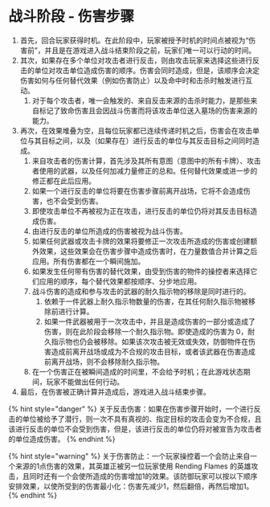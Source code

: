 # 战斗阶段 - 伤害步骤

1. 首先，回合玩家获得时机。在此阶段中，玩家被授予时机的时间点被视为“伤害前”，并且是在游戏进入战斗结束阶段之前，玩家们唯一可以行动的时间。
2. 其次，如果存在多个单位对攻击者进行反击，则由攻击玩家来选择这些进行反击的单位对攻击单位造成伤害的顺序。伤害会同时造成，但是，该顺序会决定伤害如何与任何替代效果（例如伤害防止）以及命中时和击杀时触发进行互动。
   1. 对于每个攻击者，唯一会触发的、来自反击来源的击杀时能力，是那些来自标记了致命伤害且会因战斗伤害而将该攻击单位送入墓场的伤害来源的能力。
3. 再次，在效果堆叠为空，且每位玩家都已连续传递时机之后，伤害会在攻击单位与其目标之间，以及（如果存在）进行反击的单位与其反击目标之间同时造成。
   1. 来自攻击者的伤害计算，首先涉及其所有意图（意图中的所有卡牌）、攻击者使用的武器，以及任何加减力量修正的总和。任何替代效果或进一步的修正都在此后应用。
   2. 如果一个进行反击的单位将要在伤害步骤前离开战场，它将不会造成伤害，也不会受到伤害。
   3. 即使攻击单位不再被视为正在攻击，进行反击的单位仍将对其反击目标造成伤害。
   4. 由进行反击的单位所造成的伤害被视为战斗伤害。
   5. 如果任何武器或攻击卡牌的效果将要修正一次攻击所造成的伤害或创建额外效果，这些效果会在伤害步骤中造成伤害时，在力量数值合并计算之后应用。所有伤害都在一个瞬间施加。
   6. 如果发生任何带有伤害的替代效果，由受到伤害的物件的操控者来选择它们应用的顺序，每个替代效果都按顺序、分步地应用。
   7. 战斗伤害的造成和参与攻击的武器的耐久指示物的移除是同时进行的。
      1. 依赖于一件武器上耐久指示物数量的伤害，在其任何耐久指示物被移除前进行计算。
      2. 如果一件武器被用于一次攻击中，并且是造成伤害的一部分或造成了伤害，则在此阶段会移除一个耐久指示物。即使造成的伤害为 0，耐久指示物也仍会被移除。如果该次攻击被无效或失效，防御物件在伤害造成前离开战场或成为不合规的攻击目标，或者该武器在伤害造成前离开战场，则不会移除耐久指示物。
   8. 在一个伤害正在被瞬间造成的时间里，不会给予时机；在此游戏状态期间，玩家不能做出任何行动。
4. 最后，在伤害被正确计算并造成后，游戏进入战斗结束步骤。

{% hint style="danger" %}
关于反击伤害：如果在伤害步骤开始时，一个进行反击的单位被给予了潜行，则一次不具有真视的、指定目标的攻击会变为不合规，且该进行反击的单位不会受到伤害，但是，该进行反击的单位仍将对被宣告为攻击者的单位造成伤害。
{% endhint %}

{% hint style="warning" %}
关于伤害防止：一个玩家操控着一个会防止来自一个来源的1点伤害的效果，其英雄正被另一位玩家使用 Rending Flames 的英雄攻击，且同时还有一个会使所造成的伤害增加1的效果。该防御玩家可以按以下顺序安排效果，以使所受到的伤害最小化：伤害先减少1，然后翻倍，再然后增加1。
{% endhint %}
